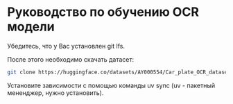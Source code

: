 # Руководство по обучению OCR модели

Убедитесь, что у Вас установлен git lfs.

После этого необходимо скачать датасет:

```bash
git clone https://huggingface.co/datasets/AY000554/Car_plate_OCR_dataset
```

Установите зависимости с помощью команды uv sync (uv - пакетный мененджер, нужно установить).
